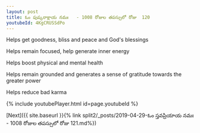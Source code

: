 ```yaml
---
layout: post
title: ఓం పుష్కరాక్షాయ నమః   - 1008 రోజుల తపస్సులో రోజు  120
youtubeId: 4KgCRUSSdPo
---
```

 
 
Helps get goodness, bliss and peace and God's blessings
 
Helps remain focused, help generate inner energy 
 
Helps boost physical and mental health 
 
Helps remain grounded and generates a sense of gratitude towards the greater power 
 
Helps reduce bad karma
 
 
 
 


{% include youtubePlayer.html id=page.youtubeId %}
 
[Next]({{ site.baseurl }}{% link  split2/_posts/2019-04-29-ఓం స్తవప్రియాయ నమః   - 1008 రోజుల తపస్సులో రోజు  121.md%})
 
